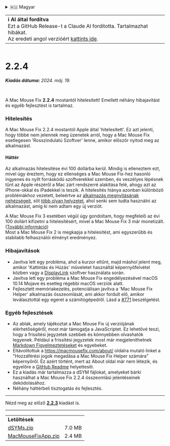 <details>
<summary>🇭🇺 Magyar</summary>

[🇬🇧 English (GitHub Release)](https://github.com/noah-nuebling/mac-mouse-fix/releases/tag/2.2.4)\
[🇦🇩 Català](https://redirect.macmousefix.com/?target=mmf-release&tag=2.2.4&locale=ca)\
[🇩🇪 Deutsch](https://redirect.macmousefix.com/?target=mmf-release&tag=2.2.4&locale=de)\
[🇪🇸 Español](https://redirect.macmousefix.com/?target=mmf-release&tag=2.2.4&locale=es)\
[🇫🇷 Français](https://redirect.macmousefix.com/?target=mmf-release&tag=2.2.4&locale=fr)\
[🇮🇩 Indonesia](https://redirect.macmousefix.com/?target=mmf-release&tag=2.2.4&locale=id)\
[🇮🇹 Italiano](https://redirect.macmousefix.com/?target=mmf-release&tag=2.2.4&locale=it)\
**🇭🇺 Magyar**\
[🇳🇱 Nederlands](https://redirect.macmousefix.com/?target=mmf-release&tag=2.2.4&locale=nl)\
[🇵🇱 Polski](https://redirect.macmousefix.com/?target=mmf-release&tag=2.2.4&locale=pl)\
[🇧🇷 Português (Brasil)](https://redirect.macmousefix.com/?target=mmf-release&tag=2.2.4&locale=pt-BR)\
[🇵🇹 Português (Portugal)](https://redirect.macmousefix.com/?target=mmf-release&tag=2.2.4&locale=pt-PT)\
[🇷🇴 Română](https://redirect.macmousefix.com/?target=mmf-release&tag=2.2.4&locale=ro)\
[🇸🇪 Svenska](https://redirect.macmousefix.com/?target=mmf-release&tag=2.2.4&locale=sv)\
[🇻🇳 Tiếng Việt](https://redirect.macmousefix.com/?target=mmf-release&tag=2.2.4&locale=vi)\
[🇹🇷 Türkçe](https://redirect.macmousefix.com/?target=mmf-release&tag=2.2.4&locale=tr)\
[🇨🇿 Čeština](https://redirect.macmousefix.com/?target=mmf-release&tag=2.2.4&locale=cs)\
[🇬🇷 Ελληνικά](https://redirect.macmousefix.com/?target=mmf-release&tag=2.2.4&locale=el)\
[🇷🇺 Русский](https://redirect.macmousefix.com/?target=mmf-release&tag=2.2.4&locale=ru)\
[🇺🇦 Українська](https://redirect.macmousefix.com/?target=mmf-release&tag=2.2.4&locale=uk)\
[🇮🇱 עברית](https://redirect.macmousefix.com/?target=mmf-release&tag=2.2.4&locale=he)\
[🇸🇦 العربية](https://redirect.macmousefix.com/?target=mmf-release&tag=2.2.4&locale=ar)\
[🇮🇳 हिन्दी](https://redirect.macmousefix.com/?target=mmf-release&tag=2.2.4&locale=hi)\
[🇹🇭 ไทย](https://redirect.macmousefix.com/?target=mmf-release&tag=2.2.4&locale=th)\
[🇨🇳 中文 (简体)](https://redirect.macmousefix.com/?target=mmf-release&tag=2.2.4&locale=zh-Hans)\
[🇨🇳 中文 (繁體)](https://redirect.macmousefix.com/?target=mmf-release&tag=2.2.4&locale=zh-Hant)\
[🇭🇰 中文（香港)](https://redirect.macmousefix.com/?target=mmf-release&tag=2.2.4&locale=zh-HK)\
[🇯🇵 日本語](https://redirect.macmousefix.com/?target=mmf-release&tag=2.2.4&locale=ja)\
[🇰🇷 한국어](https://redirect.macmousefix.com/?target=mmf-release&tag=2.2.4&locale=ko)\
[Help translate Mac Mouse Fix to different languages!](https://github.com/noah-nuebling/mac-mouse-fix/discussions/731)
</details>
<table align=><td>
<b>ℹ️ AI által fordítva</b><br>
Ezt a GitHub Release-t a Claude AI fordította. Tartalmazhat hibákat.<br>
Az eredeti angol verzióért <a href="https://github.com/noah-nuebling/mac-mouse-fix/releases/tag/2.2.4">kattints ide</a>.
</td></table>

<table></table>

# 2.2.4
***Kiadás dátuma:** 2024. máj. 19.*

<br>

A Mac Mouse Fix **2.2.4** mostantól hitelesített! Emellett néhány hibajavítást és egyéb fejlesztést is tartalmaz.

### **Hitelesítés**

A Mac Mouse Fix 2.2.4 mostantól Apple által 'hitelesített'. Ez azt jelenti, hogy többé nem jelennek meg üzenetek arról, hogy a Mac Mouse Fix esetlegesen 'Rosszindulatú Szoftver' lenne, amikor először nyitod meg az alkalmazást.

#### Háttér

Az alkalmazás hitelesítése évi 100 dollárba kerül. Mindig is elleneztem ezt, mivel úgy éreztem, hogy ez ellenséges a Mac Mouse Fix-hez hasonló ingyenes és nyílt forráskódú szoftverekkel szemben, és veszélyes lépésnek tűnt az Apple részéről a Mac zárt rendszerré alakítása felé, ahogy azt az iPhone-okkal és iPadekkel is teszik. A hitelesítés hiánya azonban különböző problémákhoz vezetett, beleértve az [alkalmazás megnyitásának nehézségeit](https://github.com/noah-nuebling/mac-mouse-fix/discussions/114), sőt [több olyan helyzetet](https://github.com/noah-nuebling/mac-mouse-fix/issues/95), ahol senki sem tudta használni az alkalmazást, amíg ki nem adtam egy új verziót.

A Mac Mouse Fix 3 esetében végül úgy gondoltam, hogy megfelelő az évi 100 dollárt kifizetni a hitelesítésért, mivel a Mac Mouse Fix 3 már monetizált. ([További információ](https://redirect.macmousefix.com/?target=mmf-release&tag=3.0.0&locale=hu)) \
Most a Mac Mouse Fix 2 is megkapja a hitelesítést, ami egyszerűbb és stabilabb felhasználói élményt eredményez.

### **Hibajavítások**

- Javítva lett egy probléma, ahol a kurzor eltűnt, majd máshol jelent meg, amikor 'Kattintás és Húzás' műveletet használtál képernyőfelvétel közben vagy a [DisplayLink](https://www.synaptics.com/products/displaylink-graphics) szoftver használata során.
- Javítva lett egy probléma a Mac Mouse Fix engedélyezésével macOS 10.14 Mojave és esetleg régebbi macOS verziók alatt.
- Fejlesztett memóriakezelés, potenciálisan javítva a 'Mac Mouse Fix Helper' alkalmazás összeomlását, ami akkor fordult elő, amikor leválasztottál egy egeret a számítógépedről. Lásd a [#771](https://github.com/noah-nuebling/mac-mouse-fix/discussions/771) beszélgetést.

### **Egyéb fejlesztések**

- Az ablak, amely tájékoztat a Mac Mouse Fix új verziójának elérhetőségéről, most már támogatja a JavaScriptet. Ez lehetővé teszi, hogy a frissítési jegyzetek szebbek és könnyebben olvashatók legyenek. Például a frissítési jegyzetek most már megjeleníthetnek [Markdown Figyelmeztetéseket](https://github.com/orgs/community/discussions/16925) és egyebeket.
- Eltávolítottuk a https://macmousefix.com/about/ oldalra mutató linket a "Hozzáférési jogok megadása a Mac Mouse Fix Helper számára" képernyőről. Ez azért történt, mert az About oldal már nem létezik, és egyelőre a [GitHub Readme](https://github.com/noah-nuebling/mac-mouse-fix) helyettesíti.
- Ez a kiadás már tartalmazza a dSYM fájlokat, amelyeket bárki használhat a Mac Mouse Fix 2.2.4 összeomlási jelentéseinek dekódolásához.
- Néhány háttérbeli tisztogatás és fejlesztés.

---

Nézd meg az előző [**2.2.3**](https://redirect.macmousefix.com/?target=mmf-release&tag=2.2.3&locale=hu) kiadást is.

---

<table align="start">
<tr>
    <td colspan=2>
        <b>Letöltések</b>
    </td>
</tr>
<tr>
    <td><a href="https://github.com/noah-nuebling/mac-mouse-fix/releases/download/2.2.4/dSYMs.zip">dSYMs.zip</a></td>
    <td>7.0 MB</td>
</tr>
<tr>
    <td><a href="https://github.com/noah-nuebling/mac-mouse-fix/releases/download/2.2.4/MacMouseFixApp.zip">MacMouseFixApp.zip</a></td>
    <td>2.4 MB</td>
</tr>
</table>